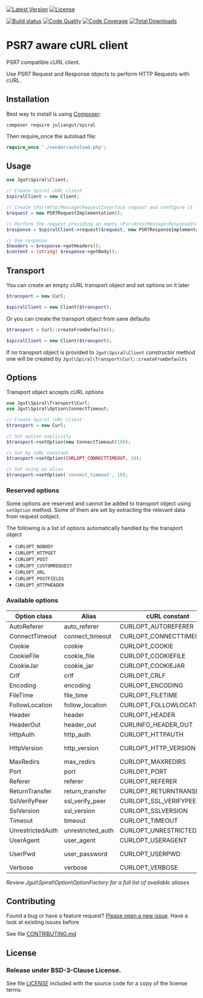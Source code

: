 [![Latest Version](https://img.shields.io/packagist/vpre/juliangut/spiral.svg?style=flat-square)](https://packagist.org/packages/juliangut/spiral)
[![License](https://img.shields.io/packagist/l/juliangut/spiral.svg?style=flat-square)](https://github.com/juliangut/spiral/blob/master/LICENSE)

[![Build status](https://img.shields.io/travis/juliangut/spiral.svg?style=flat-square)](https://travis-ci.org/juliangut/spiral)
[![Code Quality](https://img.shields.io/scrutinizer/g/juliangut/spiral.svg?style=flat-square)](https://scrutinizer-ci.com/g/juliangut/spiral)
[![Code Coverage](https://img.shields.io/scrutinizer/coverage/g/juliangut/spiral.svg?style=flat-square)](https://scrutinizer-ci.com/g/juliangut/spiral)
[![Total Downloads](https://img.shields.io/packagist/dt/juliangut/spiral.svg?style=flat-square)](https://packagist.org/packages/juliangut/spiral)

# PSR7 aware cURL client

PSR7 compatible cURL client.

Use PSR7 Request and Response objects to perform HTTP Requests with cURL.

## Installation

Best way to install is using [Composer](https://getcomposer.org/):

```
composer require juliangut/spiral
```

Then require_once the autoload file:

```php
require_once './vendor/autoload.php';
```

## Usage

```php
use Jgut\Spiral\Client;

// Create Spiral cURL client
$spiralClient = new Client;

// Create \Psr\Http\Message\RequestInterface request and configure it
$request = new PSR7RequestImplementation();

// Perform the request providing an empty \Psr\Http\Message\ResponseInterface response object to be populated
$response = $spiralClient->request($request, new PSR7ResponseImplementation());

// Use response
$headers = $response->getHeaders();
$content = (string) $response->getBody();
```

## Transport

You can create an empty cURL transport object and set options on it later

```php
$transport = new Curl;

$spiralClient = new Client($transport);
```

Or you can create the transport object from sane defaults

```php
$transport = Curl::createFromDefaults();

$spiralClient = new Client($transport);
```

If no transport object is provided to `Jgut\Spiral\Client` constructor method one will be created by `Jgut\Spiral\Transport\Curl::createFromDefaults`

## Options

Transport object accepts cURL options

```php
use Jgut\Spiral\Transport\Curl;
use Jgut\Spiral\Option\ConnectTimeout;

// Create Spiral cURL client
$transport = new Curl;

// Set option explicitly
$transport->setOption(new ConnectTimeout(10));

// Set by cURL constant
$transport->setOption(CURLOPT_CONNECTTIMEOUT, 10);

// Set using an alias
$transport->setOption('connect_timeout', 10);
```

### Reserved options

Some options are reserved and cannot be added to transport object using `setOption` method. Some of them are set by extracting the relevant data from request oobject.

The following is a list of options automatically handled by the transport object

* `CURLOPT_NOBODY`
* `CURLOPT_HTTPGET`
* `CURLOPT_POST`
* `CURLOPT_CUSTOMREQUEST`
* `CURLOPT_URL`
* `CURLOPT_POSTFIELDS`
* `CURLOPT_HTTPHEADER`

### Available options

Option class     | Alias             | cURL constant             | Value type
---------------- | ----------------- | ------------------------- | -----------------------
AutoReferer      | auto_referer      | CURLOPT_AUTOREFERER       | bool
ConnectTimeout   | connect_timeout   | CURLOPT_CONNECTTIMEOUT    | int
Cookie           | cookie            | CURLOPT_COOKIE            | string
CookieFile       | cookie_file       | CURLOPT_COOKIEFILE        | string
CookieJar        | cookie_jar        | CURLOPT_COOKIEJAR         | string
Crlf             | crlf              | CURLOPT_CRLF              | bool
Encoding         | encoding          | CURLOPT_ENCODING          | string
FileTime         | file_time         | CURLOPT_FILETIME          | bool
FollowLocation   | follow_location   | CURLOPT_FOLLOWLOCATION    | bool
Header           | header            | CURLOPT_HEADER            | bool
HeaderOut        | header_out        | CURLINFO_HEADER_OUT       | bool
HttpAuth         | http_auth         | CURLOPT_HTTPAUTH          | bool
HttpVersion      | http_version      | CURLOPT_HTTP_VERSION      | float (1.0 or 1.1)
MaxRedirs        | max_redirs        | CURLOPT_MAXREDIRS         | int
Port             | port              | CURLOPT_PORT              | int
Referer          | referer           | CURLOPT_REFERER           | string
ReturnTransfer   | return_transfer   | CURLOPT_RETURNTRANSFER    | bool
SslVerifyPeer    | ssl_verify_peer   | CURLOPT_SSL_VERIFYPEER    | bool
SslVersion       | ssl_version       | CURLOPT_SSLVERSION        | int
Timeout          | timeout           | CURLOPT_TIMEOUT           | int
UnrestrictedAuth | unrestricted_auth | CURLOPT_UNRESTRICTED_AUTH | bool
UserAgent        | user_agent        | CURLOPT_USERAGENT         | string
UserPwd          | user_password     | CURLOPT_USERPWD           | string (user:password)
Verbose          | verbose           | CURLOPT_VERBOSE           | bool

*Review Jgut\Spiral\Option\OptionFactory for a full list of available aliases*

## Contributing

Found a bug or have a feature request? [Please open a new issue](https://github.com/juliangut/spiral/blob/master/issues). Have a look at existing issues before

See file [CONTRIBUTING.md](https://github.com/juliangut/spiral/blob/master/CONTRIBUTING.md)

## License

### Release under BSD-3-Clause License.

See file [LICENSE](https://github.com/juliangut/spiral/blob/master/LICENSE) included with the source code for a copy of the license terms


